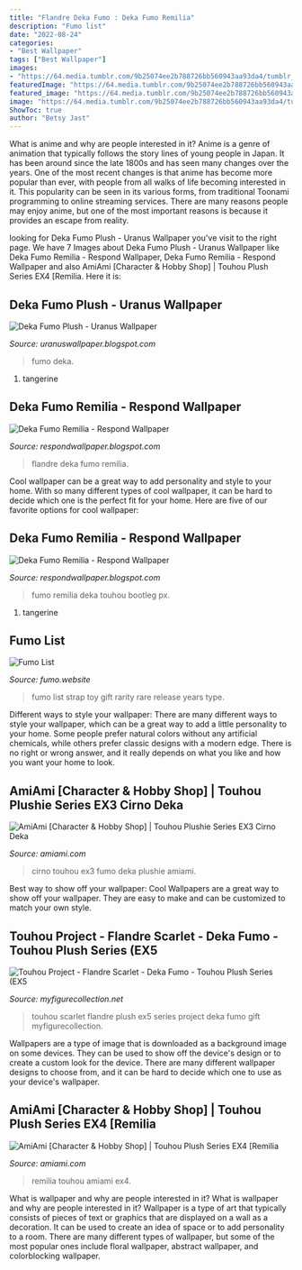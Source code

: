 ```yaml
---
title: "Flandre Deka Fumo : Deka Fumo Remilia"
description: "Fumo list"
date: "2022-08-24"
categories:
- "Best Wallpaper"
tags: ["Best Wallpaper"]
images:
- "https://64.media.tumblr.com/9b25074ee2b788726bb560943aa93da4/tumblr_n5dllrXbDA1qgl3lmo1_500.jpg"
featuredImage: "https://64.media.tumblr.com/9b25074ee2b788726bb560943aa93da4/tumblr_n5dllrXbDA1qgl3lmo1_500.jpg"
featured_image: "https://64.media.tumblr.com/9b25074ee2b788726bb560943aa93da4/tumblr_n5dllrXbDA1qgl3lmo1_500.jpg"
image: "https://64.media.tumblr.com/9b25074ee2b788726bb560943aa93da4/tumblr_n5dllrXbDA1qgl3lmo1_500.jpg"
ShowToc: true
author: "Betsy Jast"
---
```



What is anime and why are people interested in it?
Anime is a genre of animation that typically follows the story lines of young people in Japan. It has been around since the late 1800s and has seen many changes over the years. One of the most recent changes is that anime has become more popular than ever, with people from all walks of life becoming interested in it. This popularity can be seen in its various forms, from traditional Toonami programming to online streaming services. There are many reasons people may enjoy anime, but one of the most important reasons is because it provides an escape from reality.

	

		
looking for Deka Fumo Plush - Uranus Wallpaper you've visit to the right page. We have 7 Images about Deka Fumo Plush - Uranus Wallpaper like Deka Fumo Remilia - Respond Wallpaper, Deka Fumo Remilia - Respond Wallpaper and also AmiAmi [Character &amp; Hobby Shop] | Touhou Plush Series EX4 [Remilia. Here it is:
		
    
## Deka Fumo Plush - Uranus Wallpaper

<img loading=lazy src="https://64.media.tumblr.com/9b25074ee2b788726bb560943aa93da4/tumblr_n5dllrXbDA1qgl3lmo1_500.jpg" onerror="this.onerror=null;this.src='https://tse2.mm.bing.net/th?id=OIP.tIOqIUoYeFmFcSApoYJP6AHaLH&amp;pid=15.1';" alt="Deka Fumo Plush - Uranus Wallpaper">

_Source: uranuswallpaper.blogspot.com_

>fumo deka. 

	

1. tangerine 

    
## Deka Fumo Remilia - Respond Wallpaper

<img loading=lazy src="https://media.tenor.com/images/89b68d1ee123d4fe103c9809df321190/tenor.gif" onerror="this.onerror=null;this.src='https://tse3.mm.bing.net/th?id=OIP.ibaNHuEj1P4QPJgJ3zIRkAAAAA&amp;pid=15.1';" alt="Deka Fumo Remilia - Respond Wallpaper">

_Source: respondwallpaper.blogspot.com_

>flandre deka fumo remilia. 

	

Cool wallpaper can be a great way to add personality and style to your home. With so many different types of cool wallpaper, it can be hard to decide which one is the perfect fit for your home. Here are five of our favorite options for cool wallpaper: 

    
## Deka Fumo Remilia - Respond Wallpaper

<img loading=lazy src="https://external-preview.redd.it/dloLh81iY5P3Sw1HkE-OoiNQqTm9R23S2h_FJyHuIKw.jpg?auto=webp&amp;s=dc6730eb7637cd476715be3eca2592c4432e2972" onerror="this.onerror=null;this.src='https://tse3.mm.bing.net/th?id=OIP.Qyu7LZByiXQKpJvn2um6PQHaHa&amp;pid=15.1';" alt="Deka Fumo Remilia - Respond Wallpaper">

_Source: respondwallpaper.blogspot.com_

>fumo remilia deka touhou bootleg px. 

	

1. tangerine 

    
## Fumo List

<img loading=lazy src="https://fumo.website/img/181.jpg" onerror="this.onerror=null;this.src='https://tse4.mm.bing.net/th?id=OIP.RP1NPKg8CzCVO8WQ6fnaagAAAA&amp;pid=15.1';" alt="Fumo List">

_Source: fumo.website_

>fumo list strap toy gift rarity rare release years type. 

	

Different ways to style your wallpaper:
There are many different ways to style your wallpaper, which can be a great way to add a little personality to your home. Some people prefer natural colors without any artificial chemicals, while others prefer classic designs with a modern edge. There is no right or wrong answer, and it really depends on what you like and how you want your home to look.

    
## AmiAmi [Character &amp; Hobby Shop] | Touhou Plushie Series EX3 Cirno Deka

<img loading=lazy src="http://img.amiami.jp/images/product/review/102/CGD-9540_03.jpg" onerror="this.onerror=null;this.src='https://tse4.mm.bing.net/th?id=OIP.1tdOF6S203LPqv2yB51e1wHaKQ&amp;pid=15.1';" alt="AmiAmi [Character &amp; Hobby Shop] | Touhou Plushie Series EX3 Cirno Deka">

_Source: amiami.com_

>cirno touhou ex3 fumo deka plushie amiami. 

	

Best way to show off your wallpaper:
Cool Wallpapers are a great way to show off your wallpaper. They are easy to make and can be customized to match your own style.

    
## Touhou Project - Flandre Scarlet - Deka Fumo - Touhou Plush Series (EX5

<img loading=lazy src="https://static.myfigurecollection.net/pics/figure/big/104768.jpg?rev=1401444763" onerror="this.onerror=null;this.src='https://tse4.mm.bing.net/th?id=OIP.fZVunWE0ee_666FKqlUUegAAAA&amp;pid=15.1';" alt="Touhou Project - Flandre Scarlet - Deka Fumo - Touhou Plush Series (EX5">

_Source: myfigurecollection.net_

>touhou scarlet flandre plush ex5 series project deka fumo gift myfigurecollection. 

	

Wallpapers are a type of image that is downloaded as a background image on some devices. They can be used to show off the device's design or to create a custom look for the device. There are many different wallpaper designs to choose from, and it can be hard to decide which one to use as your device's wallpaper.

    
## AmiAmi [Character &amp; Hobby Shop] | Touhou Plush Series EX4 [Remilia

<img loading=lazy src="http://img.amiami.jp/images/product/review/113/CGD2-14816_03.jpg" onerror="this.onerror=null;this.src='https://tse3.mm.bing.net/th?id=OIP._EyM-gRmjHUNcB3uwdVcQgHaKU&amp;pid=15.1';" alt="AmiAmi [Character &amp; Hobby Shop] | Touhou Plush Series EX4 [Remilia">

_Source: amiami.com_

>remilia touhou amiami ex4. 

	

What is wallpaper and why are people interested in it?
What is wallpaper and why are people interested in it?
Wallpaper is a type of art that typically consists of pieces of text or graphics that are displayed on a wall as a decoration. It can be used to create an idea of space or to add personality to a room. There are many different types of wallpaper, but some of the most popular ones include floral wallpaper, abstract wallpaper, and colorblocking wallpaper.

